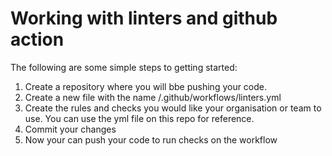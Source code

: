 <h1>Working with linters and github action</h1>

The following are some simple steps to getting started:

1. Create a repository where you will bbe pushing your code.
2. Create a new file with the name /.github/workflows/linters.yml
3. Create the rules and checks you would like your organisation or team 
   to use. You can use the yml file on this repo for reference.
4. Commit your changes
5. Now your can push your code to run checks on the workflow
   
